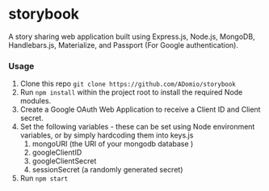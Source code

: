 # storybook

A story sharing web application built using Express.js, Node.js, MongoDB, Handlebars.js, Materialize, and Passport (For Google authentication).


### Usage
1. Clone this repo `git clone https://github.com/ADomio/storybook`
2. Run `npm install` within the project root to install the required Node modules.
3. Create a Google OAuth Web Application to receive a Client ID and Client secret.
4. Set the following variables - these can be set using Node environment variables, or by simply hardcoding them into keys.js
   1. mongoURI (the URI of your mongodb database )
   2. googleClientID
   3. googleClientSecret
   4. sessionSecret (a randomly generated secret)
5. Run `npm start`
